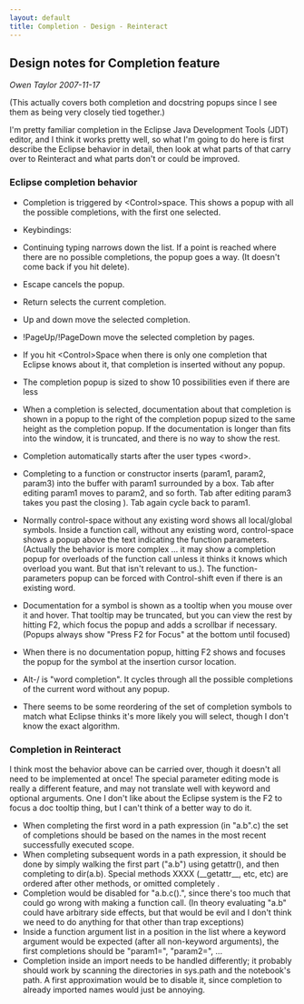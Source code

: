 ```yaml
---
layout: default
title: Completion - Design - Reinteract
---
```


Design notes for Completion feature
-----------------------------------

_Owen Taylor 2007-11-17_

(This actually covers both completion and docstring popups since I see them as being very closely tied together.)

I'm pretty familiar completion in the Eclipse Java Development Tools (JDT) editor, and I think it works pretty well, so what I'm going to do here is first describe the Eclipse behavior in detail, then look at what parts of that carry over to Reinteract and what parts don't or could be improved.

### Eclipse completion behavior ###

 * Completion is triggered by &lt;Control&gt;space. This shows a popup with all the possible completions, with the first one selected.
  * Keybindings:
   * Continuing typing narrows down the list. If a point is reached where there are no possible completions, the popup goes a way. (It doesn't come back if you hit delete).
   * Escape cancels the popup.
   * Return selects the current completion.
   * Up and down move the selected completion.
   * !PageUp/!PageDown move the selected completion by pages.
  * If you hit &lt;Control&gt;Space when there is only one completion that Eclipse knows about it, that completion is inserted without any popup.
  * The completion popup is sized to show 10 possibilities even if there are less
  * When a completion is selected, documentation about that completion is shown in a popup to the right of the completion popup sized to the same height as the completion popup. If the documentation is longer than fits into the window, it is truncated, and there is no way to show the rest.

 * Completion automatically starts after the user types &lt;word&gt;.

 * Completing to a function or constructor inserts (param1, param2, param3) into the buffer with param1 surrounded by a box. Tab after editing param1 moves to param2, and so forth. Tab after editing param3 takes you past the closing ). Tab again cycle back to param1.

 * Normally control-space without any existing word shows all local/global symbols. Inside a function call, without any existing word, control-space shows a popup above the text indicating the function parameters. (Actually the behavior is more complex ... it may show a completion popup for overloads of the function call unless it thinks it knows which overload you want. But that isn't relevant to us.).  The function-parameters popup can be forced with Control-shift even if there is an existing word.

 * Documentation for a symbol is shown as a tooltip when you mouse over it and hover. That tooltip may be truncated, but you can view the rest by hitting F2, which focus the popup and adds a scrollbar if necessary. (Popups always show "Press F2 for Focus" at the bottom until focused)
  * When there is no documentation popup, hitting F2 shows and focuses the popup for the symbol at the insertion cursor location.

 * Alt-/ is "word completion". It cycles through all the possible completions of the current word without any popup.

 * There seems to be some reordering of the set of completion symbols to match what Eclipse thinks it's more likely you will select, though I don't know the exact algorithm.

### Completion in Reinteract ###

I think most the behavior above can be carried over, though it doesn't all need to be implemented at once! The special parameter editing mode is really a different feature, and may not translate well with keyword and optional arguments. One I don't like about the Eclipse system is the F2 to focus a doc tooltip thing, but I can't think of a better way to do it.

 * When completing the first word in a path expression (in "a.b".c) the set of completions should be based on the names in the most recent successfully executed scope.
 * When completing subsequent words in a path expression, it should be done by simply walking the first part ("a.b") using getattr(), and then completing to dir(a.b). Special methods XXXX (_\_getattr\_\_, etc, etc) are ordered after other methods, or omitted completely
.
 * Completion would be disabled for "a.b.c().", since there's too much that could go wrong with making a function call. (In theory evaluating "a.b" could have arbitrary side effects, but that would be evil and I don't think we need to do anything for that other than trap exceptions)
 * Inside a function argument list in a position in the list where a keyword argument would be expected (after all non-keyword arguments), the first completions should be "param1=", "param2=", ...
 * Completion inside an import needs to be handled differently; it probably should work by scanning the directories in sys.path and the notebook's path. A first approximation would be to disable it, since completion to already imported names would just be annoying.



